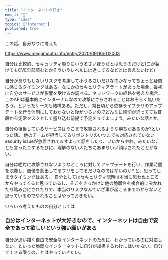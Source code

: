 ```yaml
---
title: "インターネットが好き"
emoji: "📌"
type: "idea"
topics: ["internet"]
published: true
---
```


この話、自分なりに考えた

https://www.megamouth.info/entry/2020/09/16/012003

自分は比較的、セキュリティ周りに小うるさいほうだとは思うのだけど(口が裂けてもCVE全部読むとかそういうレベルには達してるなどとは言えないけど)

自分がありもしないリスクを考慮して小うるさいだけなのかなってちょっと疑問に感じるタイミングはある。なにかのセキュリティアラートがあった場合、最初に自分のサービスが影響を受けるか調べる。ネットワークの経路を考えた場合、このAPIは基本的にインターナルなので攻撃にさらされることはおそらく無いだろう。といったケースも結構ある。ただし、常日頃から依存ライブラリのアップデートを行う体制にしておかないと後がつらいのでどんなに締切が迫ってても普段から定常タスクとして盛り込む前提で予定を立てましょう。みたいな話とか。

自分の担当しているサービスはそこまで攻撃されるような勝ちがあるのか?といった話。
他のチームが担当してるリポジトリのいつまでも対応されていないsecurity issueが放置されてますよって話をしたり、いいからやれ。みたいなことも言ったりするたびに、理解のない人たちにあまりいい顔はされたことがない。

自分は絶対に攻撃されないようなところに対してアップデートを行い、作業時間を浪費し、価値を創出してるフリをしてるだけなのではないのか? と、思ってしまうタイミングはある。
自分としてはセキュリティ問題は本当に思わぬところからやってくると思っているし、そこをきっかけに他の脆弱性を複合的に突かれたり踏み台にされたりで、本当のリスクなんていざ事が起こるまでわからないと思っているのでやれることはやっておきたい。

いろいろ考えたものの自分としては

### 自分はインターネットが大好きなので、インターネットは自由で安全であって欲しいという強い願いがある


自分が思い描く自由で安全なインターネットのために、わかっているのに対応しない。といった脆弱なインターネットに自分が加担するわけにはいかない。自分でできる限りのことはやっていきたい。
